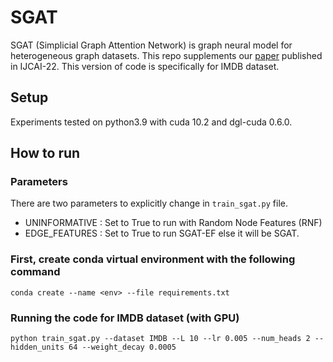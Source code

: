 # SGAT

SGAT (Simplicial Graph Attention Network) is graph neural model for heterogeneous graph datasets.
This repo supplements our [paper](https://www.ijcai.org/proceedings/2022/0443.pdf) published in IJCAI-22.
This version of code is specifically for IMDB dataset.

## Setup
Experiments tested on python3.9 with cuda 10.2 and dgl-cuda 0.6.0.

## How to run

### Parameters
There are two parameters to explicitly change in `train_sgat.py` file. 
- UNINFORMATIVE : Set to True to run with Random Node Features (RNF)
- EDGE_FEATURES : Set to True to run SGAT-EF else it will be SGAT.

### First, create conda virtual environment with the following command 
`conda create --name <env> --file requirements.txt`

### Running the code for IMDB dataset (with GPU)
`python train_sgat.py --dataset IMDB --L 10 --lr 0.005 --num_heads 2 --hidden_units 64 --weight_decay 0.0005`

